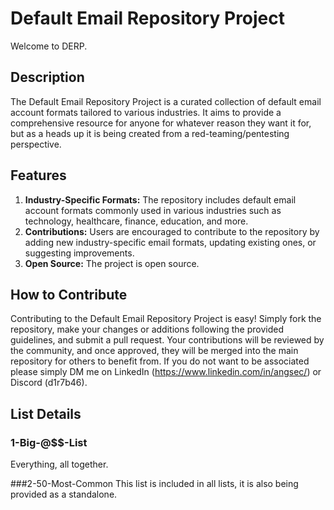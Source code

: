 # Default Email Repository Project
Welcome to DERP.

## Description
The Default Email Repository Project is a curated collection of default email account formats tailored to various industries. It aims to provide a comprehensive resource for anyone for whatever reason they want it for, but as a heads up it is being created from a red-teaming/pentesting perspective. 

## Features
1. **Industry-Specific Formats:** The repository includes default email account formats commonly used in various industries such as technology, healthcare, finance, education, and more.
2. **Contributions:** Users are encouraged to contribute to the repository by adding new industry-specific email formats, updating existing ones, or suggesting improvements.
5. **Open Source:** The project is open source.

## How to Contribute
Contributing to the Default Email Repository Project is easy! Simply fork the repository, make your changes or additions following the provided guidelines, and submit a pull request. Your contributions will be reviewed by the community, and once approved, they will be merged into the main repository for others to benefit from. If you do not want to be associated please simply DM me on LinkedIn (https://www.linkedin.com/in/angsec/) or Discord (d1r7b46). 


## List Details

### 1-Big-@$$-List
Everything, all together.

###2-50-Most-Common
This list is included in all lists, it is also being provided as a standalone. 
